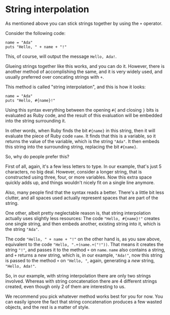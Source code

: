 # String interpolation

As mentioned above you can stick strings together by using the `+` operator.

Consider the following code:

```
name = "Ada"
puts "Hello, " + name + "!"
```

This, of course, will output the message `Hello, Ada!`.

Glueing strings together like this works, and you can do it. However, there is
another method of accomplishing the same, and it is very widely used, and
usually preferred over concating strings with `+`.

This method is called "string interpolation", and this is how it looks:

```
name = "Ada"
puts "Hello, #{name}!"
```

Using this syntax everything between the opening `#{` and closing `}` bits is
evaluated as Ruby code, and the result of this evaluation will be embedded into
the string surrounding it.

In other words, when Ruby finds the bit `#{name}` in this string, then it will
evaluate the piece of Ruby code `name`. It finds that this is a variable, so it
returns the value of the variable, which is the string `"Ada"`. It then embeds
this string into the surrounding string, replacing the bit `#{name}`.

So, why do people prefer this?

First of all, again, it's a few less letters to type. In our example, that's
just 5 characters, no big deal. However, consider a longer string, that is
constructed using three, four, or more variables. Now this extra space quickly
adds up, and things wouldn't nicely fit on a single line anymore.

Also, many people find that the syntax reads a better. There's a little bit
less clutter, and all spaces used actually represent spaces that are part of
the string.

One other, albeit pretty neglectable reason is, that string interpolation
actually uses slightly less resources: The code `"Hello, #{name}!"` creates one
single string, and then embeds another, existing string into it, which is the
string `"Ada"`.

The code `"Hello, " + name + "!"` on the other hand is, as you saw above,
equivalent to the code `"Hello, ".+(name.+("!"))`. That means it creates the
string `"!"`, and passes it to the method `+` on `name`.  `name` also contains
a string, and `+` returns a *new* string, which is, in our example, `"Ada!"`,
now this string is passed to the method `+` on `"Hello, "`, again, generating a
*new* string, `"Hello, Ada!"`.

So, in our example, with string interpolation there are only two strings
involved. Whereas with string concatenation there are 4 different strings
created, even though only 2 of them are interesting to us.

We recommend you pick whatever method works best for you for now. You can
easily ignore the fact that string concatenation produces a few wasted objects,
and the rest is a matter of style.
